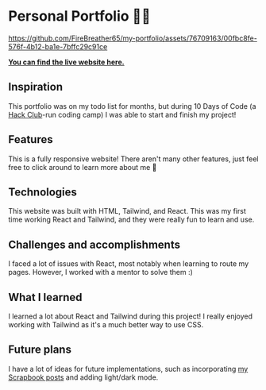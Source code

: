 # Personal Portfolio 🧑🏾

https://github.com/FireBreather65/my-portfolio/assets/76709163/00fbc8fe-576f-4b12-ba1e-7bffc29c91ce

**[You can find the live website here.](https://firebreather65-portfolio.vercel.app/)**

## Inspiration
This portfolio was on my todo list for months, but during 10 Days of Code (a [Hack Club](https://hackclub.com/)-run coding camp) I was able to start and finish my project!

## Features
This is a fully responsive website! There aren't many other features, just feel free to click around to learn more about me 🙂

## Technologies
This website was built with HTML, Tailwind, and React. This was my first time working React and Tailwind, and they were really fun to learn and use.

## Challenges and accomplishments
I faced a lot of issues with React, most notably when learning to route my pages. However, I worked with a mentor to solve them :)

## What I learned
I learned a lot about React and Tailwind during this project! I really enjoyed working with Tailwind as it's a much better way to use CSS.

## Future plans
I have a lot of ideas for future implementations, such as incorporating [my Scrapbook posts](https://scrapbook.hackclub.com/Malycia) and adding light/dark mode.
